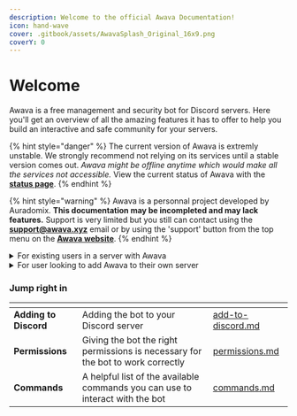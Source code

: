```yaml
---
description: Welcome to the official Awava Documentation!
icon: hand-wave
cover: .gitbook/assets/AwavaSplash_Original_16x9.png
coverY: 0
---
```


# Welcome

Awava is a free management and security bot for Discord servers. Here you'll get an overview of all the amazing features it has to offer to help you build an interactive and safe community for your servers.

{% hint style="danger" %}
The current version of Awava is extremly unstable. We strongly recommend not relying on its services until a stable version comes out. _Awava might be offline anytime which would make all the services not accessible._ View the current status of Awava with the [**status page**](https://awava.xyz/status).
{% endhint %}

{% hint style="warning" %}
Awava is a personnal project developed by Auradomix. **This documentation may be incompleted and may lack features.** Support is very limited but you still can contact using the [**support@awava.xyz**](mailto:support@awava.xyz) email or by using the 'support' button from the top menu on the [**Awava website**](https://awava.xyz/).
{% endhint %}

<details>

<summary>For existing users in a server with Awava</summary>

Head to the [commands](getting-started/commands.md) page to see all the available commands Awava as to offer

</details>

<details>

<summary>For user looking to add Awava to their own server</summary>

Head to the [Adding to Discord](getting-started/add-to-discord.md) page to get started with Awava

</details>

### Jump right in

<table data-view="cards"><thead><tr><th></th><th></th><th data-hidden data-card-target data-type="content-ref"></th></tr></thead><tbody><tr><td><strong>Adding to Discord</strong></td><td>Adding the bot to your Discord server</td><td><a href="getting-started/add-to-discord.md">add-to-discord.md</a></td></tr><tr><td><strong>Permissions</strong></td><td>Giving the bot the right permissions is necessary for the bot to work correctly</td><td><a href="getting-started/permissions.md">permissions.md</a></td></tr><tr><td><strong>Commands</strong></td><td>A helpful list of the available commands you can use to interact with the bot</td><td><a href="getting-started/commands.md">commands.md</a></td></tr></tbody></table>
